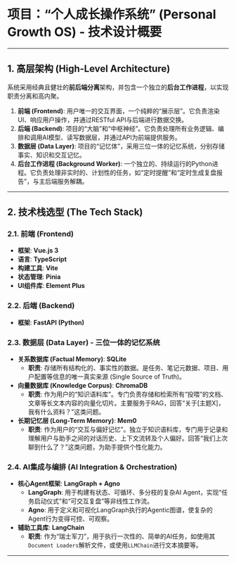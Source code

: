 # 项目：“个人成长操作系统” (Personal Growth OS) - 技术设计概要

---

## 1. 高层架构 (High-Level Architecture)

系统采用经典且健壮的**前后端分离**架构，并包含一个独立的**后台工作进程**，以实现职责分离和高内聚。


1.  **前端 (Frontend)**: 用户唯一的交互界面，一个纯粹的“展示层”。它负责渲染UI、响应用户操作，并通过RESTful API与后端进行数据交换。
2.  **后端 (Backend)**: 项目的“大脑”和“中枢神经”。它负责处理所有业务逻辑、编排和调用AI模型、读写数据层，并通过API为前端提供服务。
3.  **数据层 (Data Layer)**: 项目的“记忆体”，采用三位一体的记忆系统，分别存储事实、知识和交互记忆。
4.  **后台工作进程 (Background Worker)**: 一个独立的、持续运行的Python进程。它负责处理非实时的、计划性的任务，如“定时提醒”和“定时生成复盘报告”，与主后端服务解耦。

---

## 2. 技术栈选型 (The Tech Stack)

### 2.1. 前端 (Frontend)

*   **框架**: **Vue.js 3**
*   **语言**: **TypeScript**
*   **构建工具**: **Vite**
*   **状态管理**: **Pinia**
*   **UI组件库**: **Element Plus**

### 2.2. 后端 (Backend)

*   **框架**: **FastAPI (Python)**

### 2.3. 数据层 (Data Layer) - 三位一体的记忆系统

*   **关系数据库 (Factual Memory)**: **SQLite**
    *   **职责**: 存储所有结构化的、事实性的数据。是任务、笔记元数据、项目、用户配置等信息的唯一真实来源 (Single Source of Truth)。
*   **向量数据库 (Knowledge Corpus)**: **ChromaDB**
    *   **职责**: 作为用户的“知识语料库”。专门负责存储和检索所有“投喂”的文档、文章等长文本内容的向量化切片。主要服务于RAG，回答“关于[主题X]，我有什么资料？”这类问题。
*   **长期记忆层 (Long-Term Memory)**: **Mem0**
    *   **职责**: 作为用户的“交互与偏好记忆”。独立于知识语料库，专门用于记录和理解用户与助手之间的对话历史、上下文流转及个人偏好。回答“我们上次聊到什么了？”这类问题，为助手提供个性化能力。

### 2.4. AI集成与编排 (AI Integration & Orchestration)

*   **核心Agent框架**: **LangGraph + Agno**
    *   **LangGraph**: 用于构建有状态、可循环、多分枝的复杂AI Agent，实现“任务启动仪式”和“可交互复盘”等非线性工作流。
    *   **Agno**: 用于定义和可视化LangGraph执行的Agentic图谱，使复杂的Agent行为变得可控、可观察。
*   **辅助工具库**: **LangChain**
    *   **职责**: 作为“瑞士军刀”，用于执行一次性的、简单的AI任务，如使用其`Document Loaders`解析文件，或使用`LLMChain`进行文本摘要等。

---